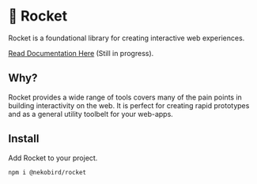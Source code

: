 # 🚀 Rocket 

Rocket is a foundational library for creating interactive web experiences.

[Read Documentation Here](./documentation/index.md) (Still in progress).

## Why?

Rocket provides a wide range of tools covers many of the pain points in building
interactivity on the web. It is perfect for creating rapid prototypes and as a general utility toolbelt for your web-apps.

## Install

Add Rocket to your project.

```
npm i @nekobird/rocket
```